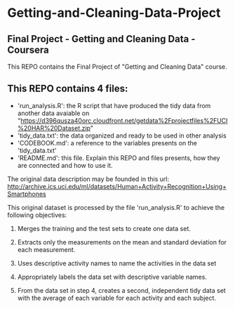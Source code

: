 # Getting-and-Cleaning-Data-Project
## Final Project - Getting and Cleaning Data - Coursera

This REPO contains the Final Project of "Getting and Cleaning Data" course. 

## This REPO contains 4 files:
- 'run_analysis.R': the R script that have produced the tidy data from another data avaiable on "https://d396qusza40orc.cloudfront.net/getdata%2Fprojectfiles%2FUCI%20HAR%20Dataset.zip"
- 'tidy_data.txt': the data organized and ready to be used in other analysis
- 'CODEBOOK.md': a reference to the variables presents on the 'tidy_data.txt'
- 'README.md': this file. Explain this REPO and files presents, how they are connected and how to use it.

The original data description may be founded in this url:
http://archive.ics.uci.edu/ml/datasets/Human+Activity+Recognition+Using+Smartphones

This original dataset is processed by the file 'run_analysis.R' to achieve the following objectives:

1) Merges the training and the test sets to create one data set.

2) Extracts only the measurements on the mean and standard deviation for each measurement.

3) Uses descriptive activity names to name the activities in the data set

4) Appropriately labels the data set with descriptive variable names.

5) From the data set in step 4, creates a second, independent tidy data set with the average of each variable for each activity and each subject.

